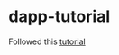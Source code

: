 # dapp-tutorial

Followed this [tutorial](https://docs.metamask.io/guide/create-dapp.html#project-setup)
